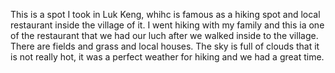 This is a spot I took in Luk Keng, whihc is famous as a hiking spot and local restaurant inside the village of it. I went hiking with my family and this ia one of the restaurant that we had our luch after we walked inside to the village. There are fields and grass and local houses. The sky is full of clouds that it is not really hot, it was a perfect weather for hiking and we had a great time.